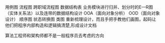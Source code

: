 
用例图
流程图
跨职域流程图
数据结构表
业务模块进行归并、划分时的E—R图（实体关系法）以及连带的数据结构设计
OOA（面向对象分析）
OOD（面向对象设计）
顺序图
状态转换图
类图
重新梳理设计，而且手把手教他们画图，起码让他们把程序内部构造和逻辑搞清楚,形成设计文档

算法工程师和架构师都不是一般程序员去考虑的方向